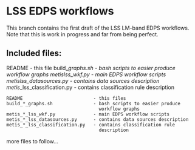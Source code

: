 # LSS EDPS workflows
This branch contains the first draft of the LSS LM-band EDPS
workflows. Note that this is work in progress and far from
being perfect.

## Included files:
README                          - this file
build_*_graphs.sh               - bash scripts to easier produce
                                  workflow graphs
metis_*_lss_wkf.py              - main EDPS workflow scripts
metis_*_lss_datasources.py      - contains data sources description
metis_*_lss_classification.py   - contains classification rule
                                  description

```
README                          - this files
build_*_graphs.sh               - bash scripts to easier produce
                                  workflow graphs
metis_*_lss_wkf.py              - main EDPS workflow scripts
metis_*_lss_datasources.py      - contains data sources description
metis_*_lss_classification.py   - contains classification rule
                                  description
```


more files to follow...
